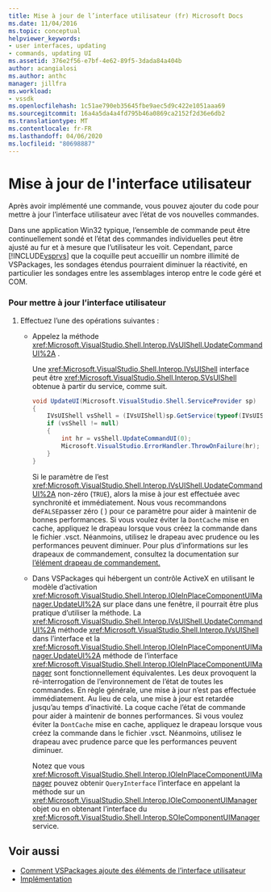 ```yaml
---
title: Mise à jour de l’interface utilisateur (fr) Microsoft Docs
ms.date: 11/04/2016
ms.topic: conceptual
helpviewer_keywords:
- user interfaces, updating
- commands, updating UI
ms.assetid: 376e2f56-e7bf-4e62-89f5-3dada84a404b
author: acangialosi
ms.author: anthc
manager: jillfra
ms.workload:
- vssdk
ms.openlocfilehash: 1c51ae790eb35645fbe9aec5d9c422e1051aaa69
ms.sourcegitcommit: 16a4a5da4a4fd795b46a0869ca2152f2d36e6db2
ms.translationtype: MT
ms.contentlocale: fr-FR
ms.lasthandoff: 04/06/2020
ms.locfileid: "80698887"
---
```

# <a name="updating-the-user-interface"></a>Mise à jour de l'interface utilisateur
Après avoir implémenté une commande, vous pouvez ajouter du code pour mettre à jour l’interface utilisateur avec l’état de vos nouvelles commandes.

 Dans une application Win32 typique, l’ensemble de commande peut être continuellement sondé et l’état des commandes individuelles peut être ajusté au fur et à mesure que l’utilisateur les voit. Cependant, parce [!INCLUDE[vsprvs](../code-quality/includes/vsprvs_md.md)] que la coquille peut accueillir un nombre illimité de VSPackages, les sondages étendus pourraient diminuer la réactivité, en particulier les sondages entre les assemblages interop entre le code géré et COM.

### <a name="to-update-the-ui"></a>Pour mettre à jour l’interface utilisateur

1. Effectuez l’une des opérations suivantes :

    - Appelez la méthode <xref:Microsoft.VisualStudio.Shell.Interop.IVsUIShell.UpdateCommandUI%2A> .

         Une <xref:Microsoft.VisualStudio.Shell.Interop.IVsUIShell> interface peut être <xref:Microsoft.VisualStudio.Shell.Interop.SVsUIShell> obtenue à partir du service, comme suit.

        ```csharp
        void UpdateUI(Microsoft.VisualStudio.Shell.ServiceProvider sp)
        {
            IVsUIShell vsShell = (IVsUIShell)sp.GetService(typeof(IVsUIShell));
            if (vsShell != null)
            {
                int hr = vsShell.UpdateCommandUI(0);
                Microsoft.VisualStudio.ErrorHandler.ThrowOnFailure(hr);
            }
        }

        ```

         Si le paramètre de l’est <xref:Microsoft.VisualStudio.Shell.Interop.IVsUIShell.UpdateCommandUI%2A> non-zéro (`TRUE`), alors la mise à jour est effectuée avec synchronité et immédiatement. Nous vous recommandons de`FALSE`passer zéro ( ) pour ce paramètre pour aider à maintenir de bonnes performances. Si vous voulez éviter la `DontCache` mise en cache, appliquez le drapeau lorsque vous créez la commande dans le fichier .vsct. Néanmoins, utilisez le drapeau avec prudence ou les performances peuvent diminuer. Pour plus d’informations sur les drapeaux de commandement, consultez la documentation sur [l’élément drapeau de commandement.](../extensibility/command-flag-element.md)

    - Dans VSPackages qui hébergent un contrôle ActiveX en utilisant le modèle d’activation <xref:Microsoft.VisualStudio.Shell.Interop.IOleInPlaceComponentUIManager.UpdateUI%2A> sur place dans une fenêtre, il pourrait être plus pratique d’utiliser la méthode. La <xref:Microsoft.VisualStudio.Shell.Interop.IVsUIShell.UpdateCommandUI%2A> méthode <xref:Microsoft.VisualStudio.Shell.Interop.IVsUIShell> dans l’interface et la <xref:Microsoft.VisualStudio.Shell.Interop.IOleInPlaceComponentUIManager.UpdateUI%2A> méthode de l’interface <xref:Microsoft.VisualStudio.Shell.Interop.IOleInPlaceComponentUIManager> sont fonctionnellement équivalentes. Les deux provoquent la ré-interrogation de l’environnement de l’état de toutes les commandes. En règle générale, une mise à jour n’est pas effectuée immédiatement. Au lieu de cela, une mise à jour est retardée jusqu’au temps d’inactivité. La coque cache l’état de commande pour aider à maintenir de bonnes performances. Si vous voulez éviter la `DontCache` mise en cache, appliquez le drapeau lorsque vous créez la commande dans le fichier .vsct. Néanmoins, utilisez le drapeau avec prudence parce que les performances peuvent diminuer.

         Notez que vous <xref:Microsoft.VisualStudio.Shell.Interop.IOleInPlaceComponentUIManager> pouvez obtenir `QueryInterface` l’interface en appelant la méthode sur un <xref:Microsoft.VisualStudio.Shell.Interop.IOleComponentUIManager> objet ou en obtenant l’interface du <xref:Microsoft.VisualStudio.Shell.Interop.SOleComponentUIManager> service.

## <a name="see-also"></a>Voir aussi
- [Comment VSPackages ajoute des éléments de l’interface utilisateur](../extensibility/internals/how-vspackages-add-user-interface-elements.md)
- [Implémentation](../extensibility/internals/command-implementation.md)
